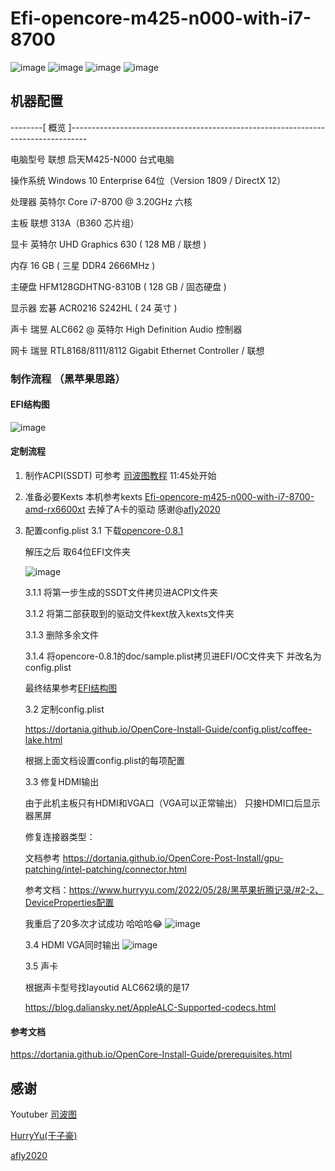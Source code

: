 # Efi-opencore-m425-n000-with-i7-8700
![image](https://user-images.githubusercontent.com/20026922/175492947-473037e3-0314-4d86-86d1-a44be09c3226.png)
![image](https://user-images.githubusercontent.com/20026922/174951046-16a51076-3482-4919-8563-290fdb4f7d5c.png)
![image](https://user-images.githubusercontent.com/20026922/175474616-13b4bb39-6299-4892-9a4e-3694636b6dd1.png)
![image](https://user-images.githubusercontent.com/20026922/175867243-3a360dc2-62b4-464a-9d34-076732b25884.png)


## 机器配置
--------[ 概览 ]----------------------------------------------------------------------------------

  电脑型号               联想 启天M425-N000 台式电脑

  操作系统               Windows 10 Enterprise 64位（Version 1809 / DirectX 12）

  处理器                 英特尔 Core i7-8700 @ 3.20GHz 六核

  主板                   联想 313A（B360 芯片组）

  显卡                   英特尔 UHD Graphics 630 ( 128 MB / 联想 )

  内存                   16 GB ( 三星 DDR4 2666MHz )

  主硬盘                  HFM128GDHTNG-8310B ( 128 GB / 固态硬盘 )

  显示器                 宏碁 ACR0216 S242HL ( 24 英寸  )

  声卡                   瑞昱 ALC662 @ 英特尔 High Definition Audio 控制器

  网卡                   瑞昱 RTL8168/8111/8112 Gigabit Ethernet Controller / 联想

### 制作流程 （黑苹果思路）
#### EFI结构图
![image](https://user-images.githubusercontent.com/20026922/175478939-29957649-dfda-47ea-8eba-d8e3240221d7.png)

#### 定制流程 

1. 制作ACPI(SSDT)
   可参考 [司波图教程](https://www.youtube.com/watch?v=Lu6Kmz5aDhY) 11:45处开始

2. 准备必要Kexts
   本机参考kexts [Efi-opencore-m425-n000-with-i7-8700-amd-rx6600xt](https://github.com/afly2020/Efi-opencore-m425-n000-with-i7-8700-amd-rx6600xt)  去掉了A卡的驱动 感谢@[afly2020](https://github.com/afly2020)

3. 配置config.plist 
   3.1 下载[opencore-0.8.1](https://github.com/acidanthera/OpenCorePkg/releases/download/0.8.1/OpenCore-0.8.1-RELEASE.zip)

   解压之后 取64位EFI文件夹

   ![image](https://user-images.githubusercontent.com/20026922/175482373-c5d59425-a17f-47e9-8cc0-86dbcd3edf2d.png)

   3.1.1 将第一步生成的SSDT文件拷贝进ACPI文件夹

   3.1.2 将第二部获取到的驱动文件kext放入kexts文件夹

   3.1.3 删除多余文件 
   
   3.1.4 将opencore-0.8.1的doc/sample.plist拷贝进EFI/OC文件夹下 并改名为config.plist
   
   最终结果参考[EFI结构图](#EFI结构图)
   
   3.2 定制config.plist
   
    https://dortania.github.io/OpenCore-Install-Guide/config.plist/coffee-lake.html
   
   根据上面文档设置config.plist的每项配置
   
   3.3 修复HDMI输出
   
   由于此机主板只有HDMI和VGA口（VGA可以正常输出） 只接HDMI口后显示器黑屏
   
   修复连接器类型：
   
   文档参考 https://dortania.github.io/OpenCore-Post-Install/gpu-patching/intel-patching/connector.html
   
   参考文档：https://www.hurryyu.com/2022/05/28/黑苹果折腾记录/#2-2、DeviceProperties配置
   
   我重启了20多次才试成功 哈哈哈😂
   ![image](https://user-images.githubusercontent.com/20026922/175490306-d8503ade-dc0f-43a5-9752-33e324e5edc5.png)
   
   3.4 HDMI VGA同时输出
   ![image](https://user-images.githubusercontent.com/20026922/175490344-dcb59fbe-77c9-4279-be8a-27b4c74a2fbb.png)
   
   3.5 声卡
   
   根据声卡型号找layoutid ALC662填的是17
   
   https://blog.daliansky.net/AppleALC-Supported-codecs.html
   
   
#### 参考文档
https://dortania.github.io/OpenCore-Install-Guide/prerequisites.html

## 感谢

Youtuber [司波图](https://www.youtube.com/c/SpotoTsui)

[HurryYu(于子豪)](https://www.hurryyu.com/about/)

[afly2020](https://github.com/afly2020)

